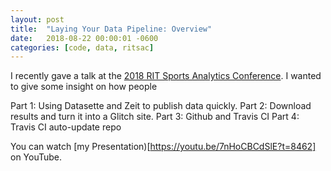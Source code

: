 ```yaml
---
layout: post
title:  "Laying Your Data Pipeline: Overview"
date:   2018-08-22 00:00:01 -0600
categories: [code, data, ritsac]
---
```


I recently gave a talk at the [2018 RIT Sports Analytics Conference](https://hockey-graphs.com/2018/08/13/2018-ritsac-slides-and-video/#more-22969). I wanted to give some insight on how people

Part 1: Using Datasette and Zeit to publish data quickly.
Part 2: Download results and turn it into a Glitch site.
Part 3: Github and Travis CI
Part 4: Travis CI auto-update repo

You can watch [my Presentation)[https://youtu.be/7nHoCBCdSlE?t=8462] on YouTube.
